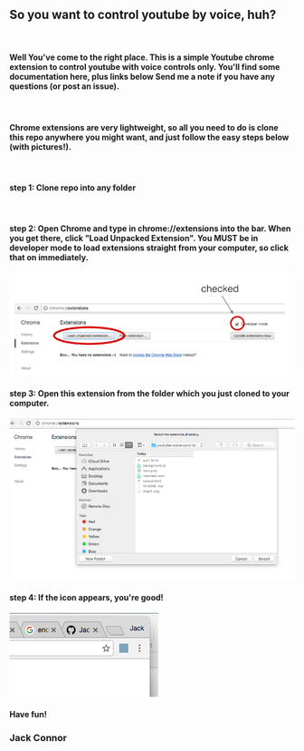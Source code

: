 <h2>
  So you want to control youtube by voice, huh?
  </h2>
<br>
<h4>
  Well You've come to the right place. This is a simple Youtube chrome extension to control youtube with voice controls only. You'll find some documentation here, plus links below Send me a note if you have any questions (or post an issue).
</h4>
<br>
<h4>
  Chrome extensions are very lightweight, so all you need to do is clone this repo anywhere you might want, and just follow the easy steps below (with pictures!).
</h4>
<br>
<h4>
  step 1:
    Clone repo into any folder
</h4>
<br>
<h4>
  step 2:
    Open Chrome and type in chrome://extensions into the bar. When you get there, click "Load Unpacked Extension". You MUST be in developer mode to load extensions straight from your computer, so click that on immediately.
</h4>
<img src='step1.png'></img>
<br>
<h4>
  step 3:
    Open this extension from the folder which you just cloned to your computer.
</h4>
<img src='step2.png'></img>
<br>
<h4>
  step 4:
    If the icon appears, you're good!
</h4>
<img src='step4.png'></img>
<br>
<h4>
  Have fun!
</h4>
<h3>Jack Connor</h3>
